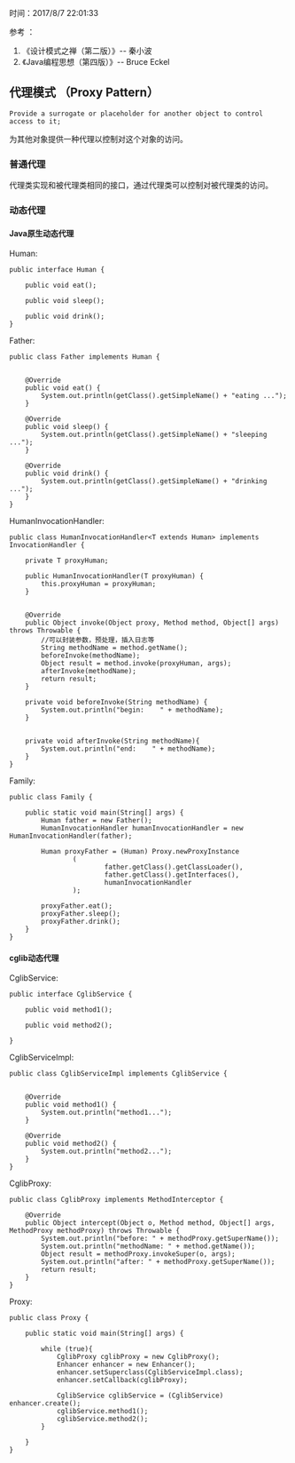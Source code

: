 时间：2017/8/7 22:01:33 

参考 ：

1. 《设计模式之禅（第二版）》-- 秦小波 
2. 《Java编程思想（第四版）》-- Bruce Eckel

## 代理模式 （Proxy Pattern）

	Provide a surrogate or placeholder for another object to control access to it;

为其他对象提供一种代理以控制对这个对象的访问。

### 普通代理

代理类实现和被代理类相同的接口，通过代理类可以控制对被代理类的访问。

### 动态代理 

#### Java原生动态代理

Human:

	public interface Human {
	
	    public void eat();
	
	    public void sleep();
	
	    public void drink();
	}

Father:

	public class Father implements Human {
	
	
	    @Override
	    public void eat() {
	        System.out.println(getClass().getSimpleName() + "eating ...");
	    }
	
	    @Override
	    public void sleep() {
	        System.out.println(getClass().getSimpleName() + "sleeping ...");
	    }
	
	    @Override
	    public void drink() {
	        System.out.println(getClass().getSimpleName() + "drinking ...");
	    }
	}

HumanInvocationHandler:

	public class HumanInvocationHandler<T extends Human> implements InvocationHandler {
	
	    private T proxyHuman;
	
	    public HumanInvocationHandler(T proxyHuman) {
	        this.proxyHuman = proxyHuman;
	    }
	
	
	    @Override
	    public Object invoke(Object proxy, Method method, Object[] args) throws Throwable {
	        //可以封装参数，预处理，插入日志等
	        String methodName = method.getName();
	        beforeInvoke(methodName);
	        Object result = method.invoke(proxyHuman, args);
	        afterInvoke(methodName);
	        return result;
	    }
	
	    private void beforeInvoke(String methodName) {
	        System.out.println("begin:    " + methodName);
	    }
	
	
	    private void afterInvoke(String methodName){
	        System.out.println("end:    " + methodName);
	    }
	}

Family:

	public class Family {
	
	    public static void main(String[] args) {
	        Human father = new Father();
	        HumanInvocationHandler humanInvocationHandler = new HumanInvocationHandler(father);
	
	        Human proxyFather = (Human) Proxy.newProxyInstance
	                (
	                        father.getClass().getClassLoader(),
	                        father.getClass().getInterfaces(),
	                        humanInvocationHandler
	                );
	
	        proxyFather.eat();
	        proxyFather.sleep();
	        proxyFather.drink();
	    }
	}

#### cglib动态代理

CglibService:

	public interface CglibService {
	
	    public void method1();
	
	    public void method2();
	
	}

CglibServiceImpl:

	public class CglibServiceImpl implements CglibService {
	
	
	    @Override
	    public void method1() {
	        System.out.println("method1...");
	    }
	
	    @Override
	    public void method2() {
	        System.out.println("method2...");
	    }
	}

CglibProxy:

	public class CglibProxy implements MethodInterceptor {
	
	    @Override
	    public Object intercept(Object o, Method method, Object[] args, MethodProxy methodProxy) throws Throwable {
	        System.out.println("before: " + methodProxy.getSuperName());
	        System.out.println("methodName: " + method.getName());
	        Object result = methodProxy.invokeSuper(o, args);
	        System.out.println("after: " + methodProxy.getSuperName());
	        return result;
	    }
	}


Proxy:

	public class Proxy {
	
	    public static void main(String[] args) {
	
	        while (true){
	            CglibProxy cglibProxy = new CglibProxy();
	            Enhancer enhancer = new Enhancer();
	            enhancer.setSuperclass(CglibServiceImpl.class);
	            enhancer.setCallback(cglibProxy);
	
	            CglibService cglibService = (CglibService) enhancer.create();
	            cglibService.method1();
	            cglibService.method2();
	        }
	
	    }
	}